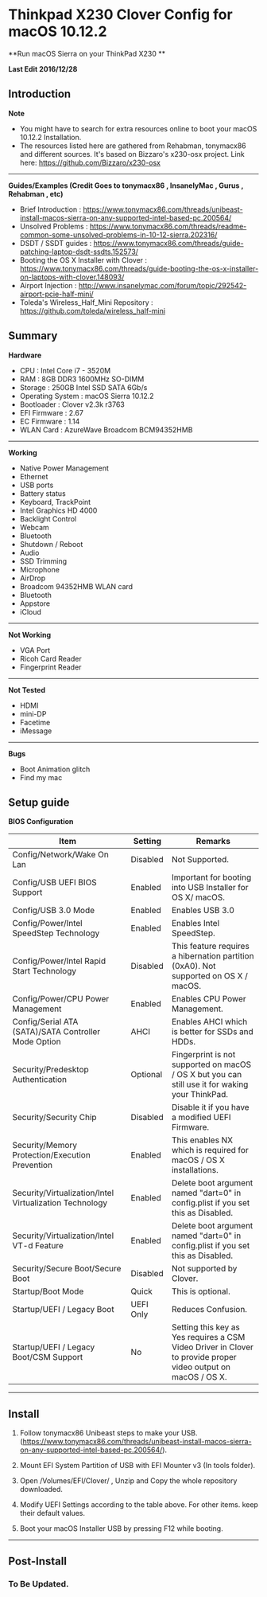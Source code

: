 # Thinkpad X230 Clover Config for macOS 10.12.2


**Run macOS Sierra on your ThinkPad X230 **

**Last Edit 2016/12/28**

## Introduction

**Note**

 - You might have to search for extra resources online to boot your macOS 10.12.2 Installation.
 -  The resources listed here are gathered from Rehabman, tonymacx86 and different sources. It's based on Bizzaro's x230-osx project. Link here: https://github.com/Bizzaro/x230-osx

------

**Guides/Examples (Credit Goes to tonymacx86 , InsanelyMac , Gurus , Rehabman , etc)**

 - Brief Introduction : https://www.tonymacx86.com/threads/unibeast-install-macos-sierra-on-any-supported-intel-based-pc.200564/
 -  Unsolved Problems : https://www.tonymacx86.com/threads/readme-common-some-unsolved-problems-in-10-12-sierra.202316/
 - DSDT / SSDT guides : https://www.tonymacx86.com/threads/guide-patching-laptop-dsdt-ssdts.152573/
 - Booting the OS X Installer with Clover : https://www.tonymacx86.com/threads/guide-booting-the-os-x-installer-on-laptops-with-clover.148093/
 - Airport Injection : http://www.insanelymac.com/forum/topic/292542-airport-pcie-half-mini/
 - Toleda's Wireless_Half_Mini Repository : https://github.com/toleda/wireless_half-mini
 

## Summary

**Hardware**

 - CPU : Intel Core i7 - 3520M
 - RAM : 8GB DDR3 1600MHz SO-DIMM
 - Storage : 250GB Intel SSD SATA 6Gb/s
 - Operating System : macOS Sierra 10.12.2
 - Bootloader : Clover v2.3k r3763 
 - EFI Firmware : 2.67
 - EC Firmware : 1.14
 - WLAN Card : AzureWave Broadcom BCM94352HMB 

-----

**Working**

 - Native Power Management 
 - Ethernet 
 - USB ports 
 - Battery status
 - Keyboard, TrackPoint
 - Intel Graphics HD 4000 
 - Backlight Control
 - Webcam
 - Bluetooth
 - Shutdown / Reboot
 - Audio
 - SSD Trimming
 - Microphone
 - AirDrop 
 - Broadcom 94352HMB WLAN card
 - Bluetooth
 - Appstore
 - iCloud
 
-----

**Not Working**

 - VGA Port
 - Ricoh Card Reader
 - Fingerprint Reader
 
-----

**Not Tested**

 - HDMI 
 - mini-DP
 - Facetime
 - iMessage

-----

**Bugs**

 - Boot Animation glitch 
 - Find my mac

## Setup guide

**BIOS Configuration**

| Item                                                    	| Setting   	| Remarks                                                                                                       	|
|---------------------------------------------------------	|-----------	|---------------------------------------------------------------------------------------------------------------	|
| Config/Network/Wake On Lan                              	| Disabled  	| Not Supported.                                                                                                	|
| Config/USB UEFI BIOS Support                            	| Enabled   	| Important for booting into USB Installer for OS X/ macOS.                                                     	|
| Config/USB 3.0 Mode                                     	| Enabled   	| Enables USB 3.0                                                                                               	|
| Config/Power/Intel SpeedStep Technology                 	| Enabled   	| Enables Intel SpeedStep.                                                                                      	|
| Config/Power/Intel Rapid Start Technology               	| Disabled  	| This feature requires a hibernation partition (0xA0). Not supported on OS X / macOS.                          	|
| Config/Power/CPU Power Management                       	| Enabled   	| Enables CPU Power Management.                                                                                 	|
| Config/Serial ATA (SATA)/SATA Controller Mode Option    	| AHCI      	| Enables AHCI which is better for SSDs and HDDs.                                                               	|
| Security/Predesktop Authentication                      	| Optional  	| Fingerprint is not supported on macOS / OS X but you can still use it for waking your ThinkPad.               	|
| Security/Security Chip                                  	| Disabled  	| Disable it if you have a modified UEFI Firmware.                                                              	|
| Security/Memory Protection/Execution Prevention         	| Enabled   	| This enables NX which is required for macOS / OS X installations.                                             	|
| Security/Virtualization/Intel Virtualization Technology 	| Enabled   	| Delete boot argument named "dart=0" in config.plist if you set this as Disabled.                              	|
| Security/Virtualization/Intel VT-d Feature              	| Enabled   	| Delete boot argument named "dart=0" in config.plist if you set this as Disabled.                              	|
| Security/Secure Boot/Secure Boot                        	| Disabled  	| Not supported by Clover.                                                                                      	|
| Startup/Boot Mode                                       	| Quick     	| This is optional.                                                                                             	|
| Startup/UEFI / Legacy Boot                              	| UEFI Only 	| Reduces Confusion.                                                                                            	|
| Startup/UEFI / Legacy Boot/CSM Support                  	| No        	| Setting this key as Yes requires a CSM Video Driver in Clover to provide proper video output on macOS / OS X. 	|

---------

## Install

1. Follow tonymacx86 Unibeast steps to make your USB. (https://www.tonymacx86.com/threads/unibeast-install-macos-sierra-on-any-supported-intel-based-pc.200564/).

2.  Mount EFI System Partition of USB with EFI Mounter v3 (In tools folder).

3.  Open /Volumes/EFI/Clover/ , Unzip and Copy the whole repository downloaded.

4.  Modify UEFI Settings according to the table above. For other items. keep their default values.

5.  Boot your macOS Installer USB by pressing F12 while booting.

--------

## Post-Install

### To Be Updated. ###

